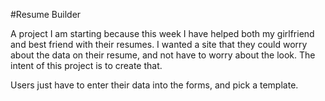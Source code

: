 #Resume Builder

A project I am starting because this week I have helped both my girlfriend and best friend with their resumes. I wanted a 
site that they could worry about the data on their resume, and not have to worry about the look. The intent of this project
is to create that. 

Users just have to enter their data into the forms, and pick a template.